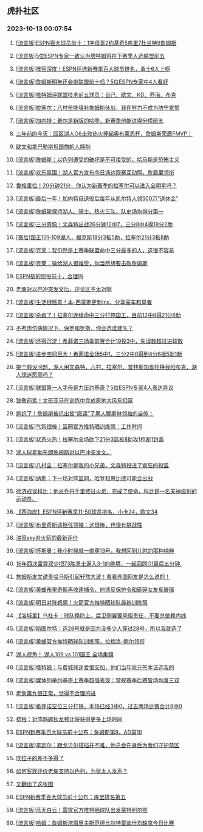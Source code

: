 ## 虎扑社区 
### 2023-10-13 00:07:54

1. [[流言板]ESPN百大球员前十：1字母哥2约基奇5库里7杜兰特9詹姆斯](https://bbs.hupu.com/62447885.html)

2. [[流言板]5位ESPN专家一致认为塔特姆将在下赛季入选联盟前五](https://bbs.hupu.com/62449135.html)

3. [[流言板]阵容深度！ESPN评选新赛季百大球员排名，勇士6人上榜](https://bbs.hupu.com/62447689.html)

4. [[流言板]詹姆斯明年还会排联盟前十吗？5位ESPN专家中4人看好](https://bbs.hupu.com/62449423.html)

5. [[流言板]塔特姆评联盟技术前五球员：自己、欧文、KD、乔治、布克](https://bbs.hupu.com/62445789.html)

6. [[流言板]拉塞尔：八村垒能填补詹姆斯休战，我在努力不成为防守累赘](https://bbs.hupu.com/62444924.html)

7. [[流言板]加内特：普尔是新版的哈登，新赛季他能进得分榜前五](https://bbs.hupu.com/62449738.html)

8. [三年前的今天：园区湖人G6击败热火捧起奥布莱恩杯，詹姆斯荣膺FMVP！](https://bbs.hupu.com/62443937.html)

9. [欧文和拿巴勒斯坦国旗的人拥抱](https://bbs.hupu.com/62444374.html)

10. [[流言板]詹姆斯：以色列遭受的破坏是不可接受的，哈马斯是恐怖主义](https://bbs.hupu.com/62440951.html)

11. [[流言板]欢乐氛围！湖人官方发布今日场边观赛互动照，詹眉里领衔](https://bbs.hupu.com/62446383.html)

12. [香格里拉！20分钟21分，你认为新赛季的拉塞尔可以进入全明星吗？](https://bbs.hupu.com/62443858.html)

13. [[流言板]最后一年！加内特自退役后每年从凯尔特人领500万“退休金”](https://bbs.hupu.com/62442771.html)

14. [[流言板]詹姆斯保持湖人、骑士、热火三队，队史场均得分第一](https://bbs.hupu.com/62442357.html)

15. [[流言板]三分真稳！文森特出战26分钟12中7，三分8中4得18分2助](https://bbs.hupu.com/62442084.html)

16. [[赛后]国王101-109湖人，福克斯18分3板5助，拉塞尔21分3板8助](https://bbs.hupu.com/62442037.html)

17. [[流言板]克莱：我仍然是上赛季联盟命中三分最多的人，这很不容易](https://bbs.hupu.com/62443967.html)

18. [[流言板]克莱：输给湖人很难受，你当然想要击败詹姆斯](https://bbs.hupu.com/62444148.html)

19. [ESPN排的现役前十，合理吗](https://bbs.hupu.com/62447906.html)

20. [老詹对以巴冲突发文后，评论区不太对啊](https://bbs.hupu.com/62441638.html)

21. [[流言板]生活很惬意！本-西蒙斯更新Ins，分享豪车和早餐](https://bbs.hupu.com/62441571.html)

22. [[流言板]杀疯了！拉塞尔连续命中三分打停国王，目前12中8得21分8助](https://bbs.hupu.com/62441386.html)

23. [不考虑伤病情况下，保罗和罗斯，你会选谁建队？](https://bbs.hupu.com/62446224.html)

24. [[流言板]还得沉淀！希菲诺三场季前赛合计19投3中，失误数超过进球数](https://bbs.hupu.com/62441208.html)

25. [[流言板]进步空间巨大！希菲诺全场5中1，三分2中0得到4分6板5助1断](https://bbs.hupu.com/62442078.html)

26. [提个假设问题，湖人用文森特，八村，拉塞尔，普林斯加首轮换我阳布克，湖人球迷愿意吗？](https://bbs.hupu.com/62449685.html)

27. [[流言板]联盟第一人字母哥力压约基奇？5位ESPN专家4人表达异议](https://bbs.hupu.com/62449895.html)

28. [致敬前辈！文班亚马在训练中完成原地大风车扣篮](https://bbs.hupu.com/62438660.html)

29. [尴尬了！詹姆斯被扒出曾“阅读”了黑人穆斯林领袖的自传！](https://bbs.hupu.com/62441953.html)

30. [[流言板]气氛很棒！篮网官方推特晒训练照：工作时间](https://bbs.hupu.com/62448053.html)

31. [[流言板]状态火热！拉塞尔全场砍下21分3篮板8助攻1抢断1封盖](https://bbs.hupu.com/62442072.html)

32. [湖人球星勒布朗詹姆斯对以巴冲突发文。](https://bbs.hupu.com/62439833.html)

33. [[流言板]八村垒：拉塞尔是我的小兄弟，文森特投进了疯狂的投篮](https://bbs.hupu.com/62443830.html)

34. [[流言板]纳斯：下一场对阵篮网，哈登和恩比德可能会出战](https://bbs.hupu.com/62442162.html)

35. [徐济成谈科比：他从乔丹手里接过火炬，完成了使命，科比是一名天神级别的运动员。](https://bbs.hupu.com/62448954.html)

36. [【西海岸】ESPN评新赛季11-50球员排名，小卡24，欧文34](https://bbs.hupu.com/62441189.html)

37. [[流言板]布里奇斯谈担任领袖：这很棒，也很有挑战性](https://bbs.hupu.com/62449959.html)

38. [油管sky对火箭的最新评价](https://bbs.hupu.com/62446630.html)

39. [[流言板]怀斯曼：我小时候就一直穿13号，我想回到儿时的那种纯粹](https://bbs.hupu.com/62447101.html)

40. [16年西决雷霆双少把73胜勇士逼入3-1的绝境，一起回顾G1最后五分钟.](https://bbs.hupu.com/62443503.html)

41. [詹姆斯发文谴责哈马斯引起轩然大波！看看外国网友是怎么说的！](https://bbs.hupu.com/62441613.html)

42. [[流言板]黄蜂布里奇斯再收逮捕令，他违反保护令和砸碎女友车玻璃](https://bbs.hupu.com/62438721.html)

43. [[流言板]明日对阵鹈鹕！火箭官方推特晒球队最新训练照](https://bbs.hupu.com/62447989.html)

44. [【洛城里】乌杜卡：球队换防上，后卫侧翼要承担责任，不要总依赖内线](https://bbs.hupu.com/62445229.html)

45. [[流言板]斯图尔特：选28号就是因为没多少人穿过28号，所以我就选了](https://bbs.hupu.com/62447340.html)

46. [[流言板]黄蜂官方推特晒球队训练照，拉梅洛-鲍尔领衔](https://bbs.hupu.com/62447871.html)

47. [湖人视角！ 湖人109 vs 101国王 全场集锦](https://bbs.hupu.com/62442463.html)

48. [[流言板]塔特姆：与费城球迷爱恨交加，他们当年状元签本该选我的](https://bbs.hupu.com/62440293.html)

49. [[流言板]媒体列举约基奇上赛季超强表现：常规赛季后赛皆场均准三双](https://bbs.hupu.com/62449881.html)

50. [老詹第九很正常，觉得不合理的进](https://bbs.hupu.com/62449521.html)

51. [[流言板]希菲诺空位三分打铁，本场已经3中0，过去两场比赛合计8中0](https://bbs.hupu.com/62440630.html)

52. [费根：对阵鹈鹕狄龙预计将获得更多上场时间](https://bbs.hupu.com/62448965.html)

53. [ESPN新赛季百大球员前十公布：詹姆斯第9，AD第10](https://bbs.hupu.com/62447822.html)

54. [[流言板]李凯尔：跟戈贝尔搭档并不难，他总会在身后为我们守护禁区](https://bbs.hupu.com/62446508.html)

55. [吹拉子的差不多得了](https://bbs.hupu.com/62448655.html)

56. [如何客观评价老詹支持以色列，为犹太人发声？](https://bbs.hupu.com/62448096.html)

57. [又翻出了这张图](https://bbs.hupu.com/62448339.html)

58. [ESPN新赛季百大球员前十公布：库里排名第五](https://bbs.hupu.com/62447853.html)

59. [[流言板]蓝天白云！雷霆官方推特晒球队出发蒙特利尔照](https://bbs.hupu.com/62447807.html)

60. [[流言板]哈姆：詹姆斯浓眉里夫斯范德比尔特雷迪什均缺席今日比赛](https://bbs.hupu.com/62438544.html)

